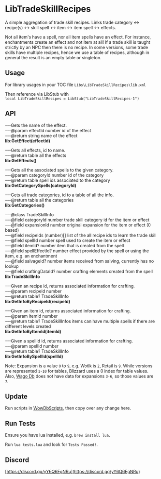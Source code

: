 # LibTradeSkillRecipes

A simple aggregation of trade skill recipes. Links trade category &lt;-&gt; recipe(s) &lt;-&gt; skill spell &lt;-&gt; item &lt;-&gt; item spell &lt;-&gt; effects.

Not all item's have a spell, nor all item spells have an effect. For instance, enchantments create an effect and not item at all!
If a trade skill is taught strictly by an NPC then there is no recipe. In some versions, some trade skills have multiple recipes,
hence we use a table of recipes, although in general the result is an empty table or singleton. 

## Usage
For library usages in your TOC file `Libs\LibTradeSkillRecipes\lib.xml`

Then reference via LibStub with  
`local LibTradeSkillRecipes = LibStub("LibTradeSkillRecipes-1")`

## API

---Gets the name of the effect.  
---@param effectId number id of the effect  
---@return string name of the effect  
**lib:GetEffect(effectId)**

---Gets all effects, id to name.  
---@return table all the effects  
**lib:GetEffects()**

---Gets all the associated spells to the given category.  
---@param categoryId number id of the category  
---@return table spell ids associated to the category  
**lib:GetCategorySpells(categoryId)**

---Gets all trade categories, id to a table of all the info.  
---@return table all the categories  
**lib:GetCategories()**

---@class TradeSkillInfo  
---@field categoryId number trade skill category id for the item or effect  
---@field expansionId number original expansion for the item or effect (0 based)  
---@field recipeIds (number)[] list of the all recipe ids to learn the trade skill  
---@field spellId number spell used to create the item or effect  
---@field itemId? number item that is created from the spell  
---@field spellEffectId? number effect provided by the spell or using the item, e.g. an enchantment  
---@field salvageId? number items received from salving, currently has no lookup  
---@field craftingDataId? number crafting elements created from the spell  
**lib:TradeSkillInfo**

---Given an recipe id, returns associated information for crafting.  
---@param recipeId number  
---@return table? TradeSkillInfo  
**lib:GetInfoByRecipeId(recipeId)**  

---Given an item id, returns associated information for crafting.  
---@param itemId number  
---@return table? TradeSkillInfos items can have multiple spells if there are different levels created  
**lib:GetInfoByItemId(itemId)**

---Given a spellId id, returns associated information for crafting.  
---@param spellId number  
---@return table? TradeSkillInfo  
**lib:GetInfoBySpellId(spellId)**

Note: Expansion is a value `0` to `9`, e.g. Wotlk is `2`, Retail is `9`. While versions are represented `1-10` for tables, 
Blizzard uses a 0 index for table values. Also, [Wago Db](https://wago.tools/db2/) does not have data for expansions `3-6`, so those values are `7`.

## Update
Run scripts in [WowDbScripts](https://github.com/thespags/WowDbScripts), 
then copy over any change here.

## Run Tests
Ensure you have lua installed, e.g. `brew install lua`.

Run `lua tests.lua` and look for `Tests Passed!`.

## Discord
[https://discord.gg/yY6Q6EgNRu](https://discord.gg/yY6Q6EgNRu)